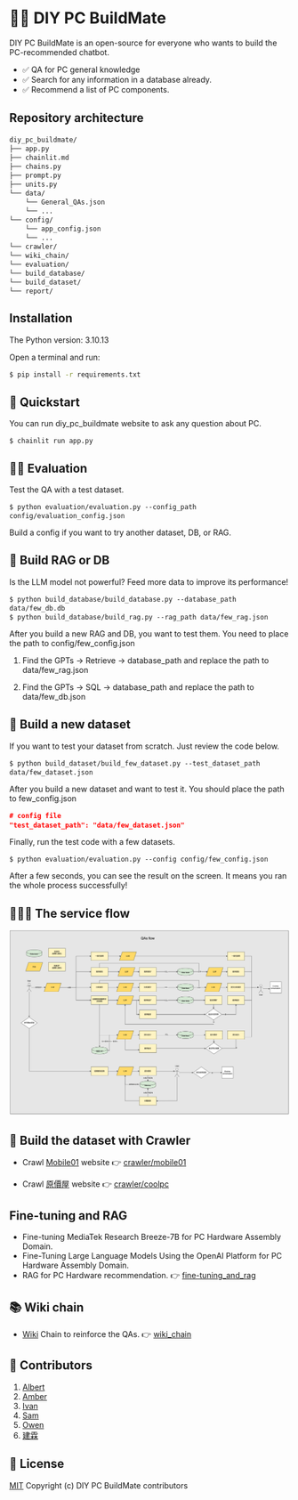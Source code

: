 # 🧑‍💻 DIY PC BuildMate 

DIY PC BuildMate is an open-source for everyone who wants to build the PC-recommended chatbot.

- ✅ QA for PC general knowledge 
- ✅ Search for any information in a database already.
- ✅ Recommend a list of PC components.

## Repository architecture
```
diy_pc_buildmate/
├── app.py
├── chainlit.md
├── chains.py
├── prompt.py
├── units.py
└── data/
    └── General_QAs.json
    └── ...
└── config/
    └── app_config.json
    └── ...
└── crawler/
└── wiki_chain/
└── evaluation/
└── build_database/
└── build_dataset/
└── report/
```

## Installation

The Python version: 3.10.13

Open a terminal and run:

```bash
$ pip install -r requirements.txt
```


## 🚀 Quickstart
You can run diy_pc_buildmate website to ask any question about PC.

```
$ chainlit run app.py
```

## 👩‍🔬 Evaluation 
Test the QA with a test dataset.
```
$ python evaluation/evaluation.py --config_path config/evaluation_config.json
```
Build a config if you want to try another dataset, DB, or RAG.

## 🤖 Build RAG or DB
Is the LLM model not powerful? Feed more data to improve its performance!
```
$ python build_database/build_database.py --database_path data/few_db.db
$ python build_database/build_rag.py --rag_path data/few_rag.json
```

After you build a new RAG and DB, you want to test them. You need to place the path to config/few_config.json

1. Find the GPTs -> Retrieve -> database_path and replace the path to data/few_rag.json 

2. Find the GPTs -> SQL -> database_path and replace the path to data/few_db.json 

## 📂 Build a new dataset
If you want to test your dataset from scratch. Just review the code below.
```
$ python build_dataset/build_few_dataset.py --test_dataset_path data/few_dataset.json
```

After you build a new dataset and want to test it. You should place the path to few_config.json
```json
# config file
"test_dataset_path": "data/few_dataset.json"
```
Finally, run the test code with a few datasets.
```
$ python evaluation/evaluation.py --config config/few_config.json
```
After a few seconds, you can see the result on the screen. It means you ran the whole process successfully!

## 👨🏻‍💼 The service flow

![Architecture](data/QAs_flow.png)

## 🐍 Build the dataset with Crawler

- Crawl [Mobile01](mobile01.com) website 👉 [crawler/mobile01](crawler/mobile01) 

- Crawl [原價屋](https://coolpc.com.tw/evaluate.php) website 👉 [crawler/coolpc](crawler/coolpc)

## Fine-tuning and RAG
- Fine-tuning MediaTek Research Breeze-7B for PC Hardware Assembly Domain.
- Fine-Tuning Large Language Models Using the OpenAI Platform for PC Hardware Assembly Domain.
- RAG for PC Hardware recommendation.
👉 [fine-tuning_and_rag](fine-tuning_and_rag)

## 📚 Wiki chain

- [Wiki](zh.wikipedia.org) Chain to reinforce the QAs. 👉 [wiki_chain](wiki_chain)

## 🌟 Contributors
1. [Albert](https://github.com/52nlp)
2. [Amber](https://github.com/ccchian)
3. [Ivan](https://github.com/leeivan1007)
4. [Sam](https://github.com/rd8312)
5. [Owen](https://github.com/a12345a789)
6. [建霖](https://github.com/aszk1415)


## 📃 License

[MIT](https://opensource.org/license/MIT)
Copyright (c)  DIY PC BuildMate contributors